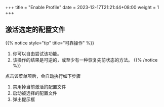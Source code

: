 +++
title = "Enable Profile"
date =  2023-12-17T21:21:44+08:00
weight = 1
+++

## 激活选定的配置文件

{{% notice style="tip" title="可靠操作" %}}
1. 你可以自由尝试该功能。
2. 该操作的结果是可逆的，或至少有一种恢复先前状态的方法。
{{% /notice %}}

点击该菜单项后，会自动执行如下步骤

1. 禁用掉当前激活的配置文件
2. 启动被选择的配置文件
3. 弹出提示框
